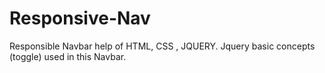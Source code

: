 # Responsive-Nav
Responsible Navbar help of HTML, CSS , JQUERY.
Jquery basic concepts (toggle) used in this Navbar.
